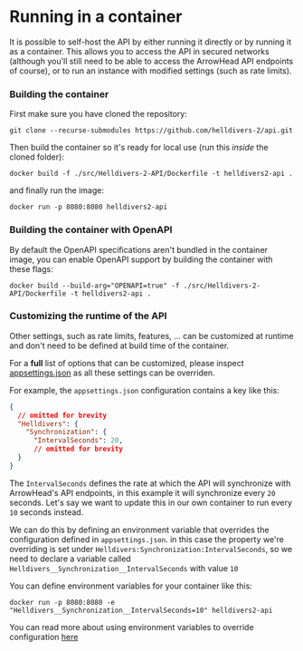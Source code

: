 # Running in a container

It is possible to self-host the API by either running it directly or by running it as a container.
This allows you to access the API in secured networks (although you'll still need to
be able to access the ArrowHead API endpoints of course), or to run an instance
with modified settings (such as rate limits).

### Building the container
First make sure you have cloned the repository:
```shell
git clone --recurse-submodules https://github.com/helldivers-2/api.git
```

Then build the container so it's ready for local use (run this *inside* the cloned folder):
```shell
docker build -f ./src/Helldivers-2-API/Dockerfile -t helldivers2-api .
```

and finally run the image:
```shell
docker run -p 8080:8080 helldivers2-api
```

### Building the container with OpenAPI
By default the OpenAPI specifications aren't bundled in the container image,
you can enable OpenAPI support by building the container with these flags:
```shell
docker build --build-arg="OPENAPI=true" -f ./src/Helldivers-2-API/Dockerfile -t helldivers2-api .
```

### Customizing the runtime of the API
Other settings, such as rate limits, features, ... can be customized at runtime
and don't need to be defined at build time of the container.

For a **full** list of options that can be customized, please inspect
[appsettings.json](https://github.com/helldivers-2/api/blob/master/src/Helldivers-2-API/appsettings.json) as all these settings can be overriden.

For example, the `appsettings.json` configuration contains a key like this:
```json
{
  // omitted for brevity
  "Helldivers": {
    "Synchronization": {
      "IntervalSeconds": 20,
      // omitted for brevity
  }
}
```
The `IntervalSeconds` defines the rate at which the API will synchronize with ArrowHead's
API endpoints, in this example it will synchronize every `20` seconds.
Let's say we want to update this in our own container to run every `10` seconds instead.

We can do this by defining an environment variable that overrides the configuration defined
in `appsettings.json`.
in this case the property we're overriding is set under
`Helldivers:Synchronization:IntervalSeconds`, so we need to declare a variable called
`Helldivers__Synchronization__IntervalSeconds` with value `10`

You can define environment variables for your container like this:
```shell
docker run -p 8080:8080 -e "Helldivers__Synchronization__IntervalSeconds=10" helldivers2-api
```

You can read more about using environment variables to override configuration [here](https://learn.microsoft.com/en-us/aspnet/core/fundamentals/configuration/?view=aspnetcore-8.0#naming-of-environment-variables)
